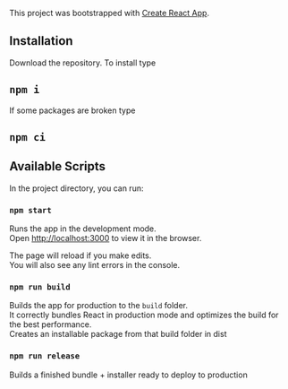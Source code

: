 This project was bootstrapped with [Create React App](https://github.com/facebook/create-react-app).

## Installation

Download the repository.
To install type
## `npm i`

If some packages are broken type
## `npm ci`

## Available Scripts

In the project directory, you can run:

### `npm start`

Runs the app in the development mode.<br />
Open [http://localhost:3000](http://localhost:3000) to view it in the browser.

The page will reload if you make edits.<br />
You will also see any lint errors in the console.

### `npm run build`

Builds the app for production to the `build` folder.<br />
It correctly bundles React in production mode and optimizes the build for the best performance.<br />
Creates an installable package from that build folder in dist

### `npm run release`

Builds a finished bundle + installer ready to deploy to production